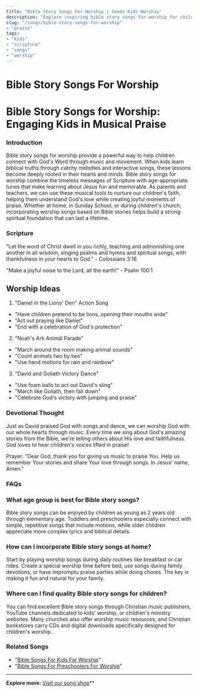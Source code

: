 ```yaml
---
title: "Bible Story Songs For Worship | Seeds Kids Worship"
description: "Explore inspiring bible story songs for worship for children's worship and faith development. Biblical music resources for families and ministry."
slug: "/songs/bible-story-songs-for-worship"
- "praise"
tags:
- "kids"
- "scripture"
- "songs"
- "worship"
---
```


# Bible Story Songs For Worship

# Bible Story Songs for Worship: Engaging Kids in Musical Praise

### Introduction
Bible story songs for worship provide a powerful way to help children connect with God's Word through music and movement. When kids learn biblical truths through catchy melodies and interactive songs, these lessons become deeply rooted in their hearts and minds. Bible story songs for worship combine the timeless messages of Scripture with age-appropriate tunes that make learning about Jesus fun and memorable. As parents and teachers, we can use these musical tools to nurture our children's faith, helping them understand God's love while creating joyful moments of praise. Whether at home, in Sunday School, or during children's church, incorporating worship songs based on Bible stories helps build a strong spiritual foundation that can last a lifetime.

### Scripture
"Let the word of Christ dwell in you richly, teaching and admonishing one another in all wisdom, singing psalms and hymns and spiritual songs, with thankfulness in your hearts to God." - Colossians 3:16

"Make a joyful noise to the Lord, all the earth!" - Psalm 100:1

## Worship Ideas
1. "Daniel in the Lions' Den" Action Song
- "Have children pretend to be lions, opening their mouths wide"
- "Act out praying like Daniel"
- "End with a celebration of God's protection"

2. "Noah's Ark Animal Parade"
- "March around the room making animal sounds"
- "Count animals two by two"
- "Use hand motions for rain and rainbow"

3. "David and Goliath Victory Dance"
- "Use foam balls to act out David's sling"
- "March like Goliath, then fall down"
- "Celebrate God's victory with jumping and praise"

### Devotional Thought
Just as David praised God with songs and dance, we can worship God with our whole hearts through music. Every time we sing about God's amazing stories from the Bible, we're telling others about His love and faithfulness. God loves to hear children's voices lifted in praise!

Prayer: "Dear God, thank you for giving us music to praise You. Help us remember Your stories and share Your love through songs. In Jesus' name, Amen."

### FAQs

### What age group is best for Bible story songs?
Bible story songs can be enjoyed by children as young as 2 years old through elementary age. Toddlers and preschoolers especially connect with simple, repetitive songs that include motions, while older children appreciate more complex lyrics and biblical details.

### How can I incorporate Bible story songs at home?
Start by playing worship songs during daily routines like breakfast or car rides. Create a special worship time before bed, use songs during family devotions, or have impromptu praise parties while doing chores. The key is making it fun and natural for your family.

### Where can I find quality Bible story songs for children?
You can find excellent Bible story songs through Christian music publishers, YouTube channels dedicated to kids' worship, or children's ministry websites. Many churches also offer worship music resources, and Christian bookstores carry CDs and digital downloads specifically designed for children's worship.

### Related Songs

- "[Bible Songs For Kids For Worship](/songs/bible-songs-for-kids-for-worship/)"
- "[Bible Songs For Preschoolers For Worship](/songs/bible-songs-for-preschoolers-for-worship/)"

---

**Explore more:** [Visit our song shop](https://seedskidsworship.com/shop)**

<!-- Schema Markup -->
<script type="application/ld+json">
{
  "@context": "https://schema.org",
  "@type": "MusicRecording",
  "name": "Bible Story Songs For Worship",
  "byArtist": {
    "@type": "MusicGroup",
    "name": "Seeds Kids Worship"
  },
  "isFamilyFriendly": true,
  "url": "https://seedskidsworship.com/songs/bible-story-songs-for-worship/"
}
</script>